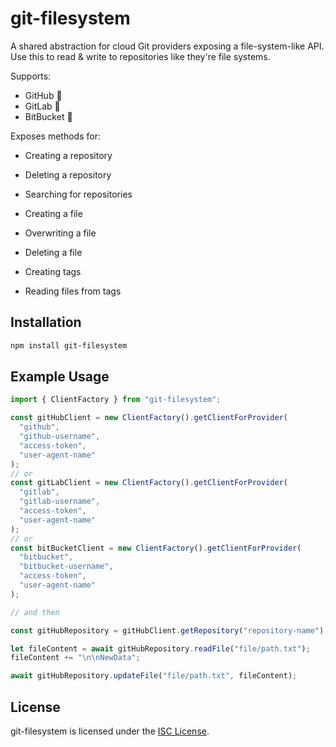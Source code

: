 # git-filesystem

A shared abstraction for cloud Git providers exposing a file-system-like API. Use this to read & write to repositories like they're file systems.

Supports:

- GitHub 🚧
- GitLab 🚧
- BitBucket 🚧

Exposes methods for:

- Creating a repository
- Deleting a repository
- Searching for repositories

- Creating a file
- Overwriting a file
- Deleting a file

- Creating tags
- Reading files from tags

## Installation

```bash
npm install git-filesystem
```

## Example Usage

```ts
import { ClientFactory } from "git-filesystem";

const gitHubClient = new ClientFactory().getClientForProvider(
  "github",
  "github-username",
  "access-token",
  "user-agent-name"
);
// or
const gitLabClient = new ClientFactory().getClientForProvider(
  "gitlab",
  "gitlab-username",
  "access-token",
  "user-agent-name"
);
// or
const bitBucketClient = new ClientFactory().getClientForProvider(
  "bitbucket",
  "bitbucket-username",
  "access-token",
  "user-agent-name"
);

// and then

const gitHubRepository = gitHubClient.getRepository("repository-name");

let fileContent = await gitHubRepository.readFile("file/path.txt");
fileContent += "\n\nNewData";

await gitHubRepository.updateFile("file/path.txt", fileContent);
```

## License

git-filesystem is licensed under the [ISC License](./LICENSE.md).
